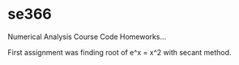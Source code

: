 # se366

Numerical Analysis Course Code Homeworks...

First assignment was finding root of e^x = x^2 with secant method.
